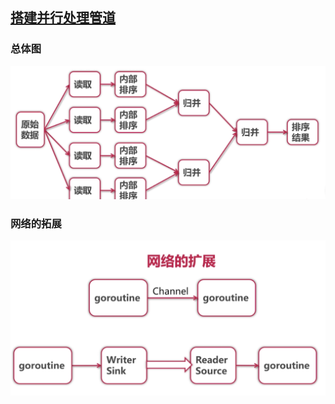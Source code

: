 ## [搭建并行处理管道](https://www.imooc.com/learn/927)

### 总体图

![](img/总体图.png)

### 网络的拓展

![](img/网络的扩展.png)



